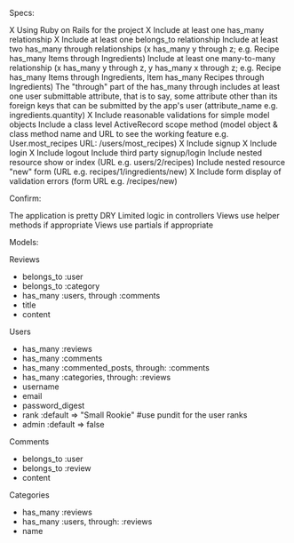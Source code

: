 Specs:

X Using Ruby on Rails for the project
X Include at least one has_many relationship 
X Include at least one belongs_to relationship 
 Include at least two has_many through relationships (x has_many y through z; e.g. Recipe has_many Items through Ingredients)
 Include at least one many-to-many relationship (x has_many y through z, y has_many x through z; e.g. Recipe has_many Items through Ingredients, Item has_many Recipes through Ingredients)
 The "through" part of the has_many through includes at least one user submittable attribute, that is to say, some attribute other than its foreign keys that can be submitted by the app's user (attribute_name e.g. ingredients.quantity) 
X Include reasonable validations for simple model objects
 Include a class level ActiveRecord scope method (model object & class method name and URL to see the working feature e.g. User.most_recipes URL: /users/most_recipes)
X Include signup
X Include login
X Include logout
 Include third party signup/login 
 Include nested resource show or index (URL e.g. users/2/recipes)
 Include nested resource "new" form (URL e.g. recipes/1/ingredients/new)
X Include form display of validation errors (form URL e.g. /recipes/new)
 
 Confirm:

 The application is pretty DRY
 Limited logic in controllers
 Views use helper methods if appropriate
 Views use partials if appropriate

Models:

 Reviews
 - belongs_to :user
 - belongs_to :category
 - has_many :users, through :comments
 - title
 - content

 Users
 - has_many :reviews
 - has_many :comments
 - has_many :commented_posts, through: :comments 
 - has_many :categories, through: :reviews
 - username 
 - email
 - password_digest
 - rank :default => "Small Rookie" #use pundit for the user ranks 
 - admin :default => false 

 Comments 
 - belongs_to :user
 - belongs_to :review
 - content 

 Categories
 - has_many :reviews
 - has_many :users, through: :reviews 
 - name
